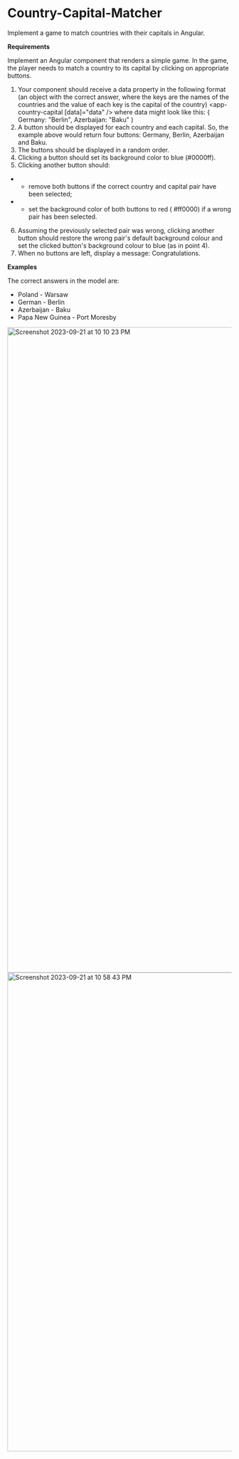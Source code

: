 # Country-Capital-Matcher

Implement a game to match countries with their capitals in Angular.

**Requirements**

Implement an Angular component that renders a simple game.
In the game, the player needs to match a country to its capital by clicking on appropriate buttons.

1. Your component should receive a data property in the following format (an object with the correct answer, where the keys are the names of the countries and the value of each key is the capital of the country)
<app-country-capital [data]="data" />
where data might look like this:
{ Germany: "Berlin", Azerbaijan: "Baku" )
2. A button should be displayed for each country and each capital. So, the example above would return four buttons: Germany, Berlin, Azerbaijan and Baku.
3. The buttons should be displayed in a random order.
4. Clicking a button should set its background color to blue (#0000ff).
5. Clicking another button should:
  - - remove both buttons if the correct country and capital pair have been selected;
  - - set the background color of both buttons to red ( #ff0000) if a wrong pair has been selected.
6. Assuming the previously selected pair was wrong, clicking another button should restore the wrong pair's default background colour and set the clicked button's background colour to blue (as in point 4).
7. When no buttons are left, display a message: Congratulations.


**Examples**

The correct answers in the model are:

- Poland - Warsaw
- German - Berlin
- Azerbaijan - Baku
- Papa New Guinea - Port Moresby

<img width="1450" alt="Screenshot 2023-09-21 at 10 10 23 PM" src="https://github.com/roopaljasnani/Country-Capital-Matcher/assets/89003845/5e95253f-d3da-428c-b9ed-1e829f30f303">
<img width="1076" alt="Screenshot 2023-09-21 at 10 58 43 PM" src="https://github.com/roopaljasnani/Country-Capital-Matcher/assets/89003845/84cf5b5d-8078-4e43-830d-908586199a5a">
